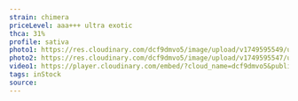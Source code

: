```yaml
---
strain: chimera
priceLevel: aaa+++ ultra exotic
thca: 31%
profile: sativa
photo1: https://res.cloudinary.com/dcf9dmvo5/image/upload/v1749595549/ultra-ex_sativa_chimera_1_ufuvhs.jpg
photo2: https://res.cloudinary.com/dcf9dmvo5/image/upload/v1749595547/ultra-ex_sativa_chimera_2_bedims.jpg
video1: https://player.cloudinary.com/embed/?cloud_name=dcf9dmvo5&public_id=ultra-ex_sativa_chimera_iuzbyc&profile=flower
tags: inStock
source:
---
```

